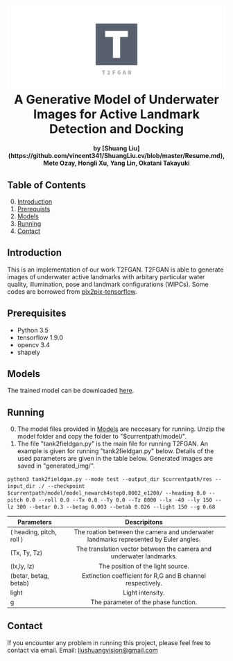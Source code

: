 <h1 align="center">
  <a name="logo"><img src="assets/facebook_cover_photo_2.png" alt="A Generative Model of Underwater Images for Active Landmark
Detection and Docking" width="600"></a>
  <br>
A Generative Model of Underwater Images for Active Landmark
Detection and Docking</h1>
<h4 align="center">by [Shuang Liu](https://github.com/vincent341/ShuangLiu.cv/blob/master/Resume.md), Mete Ozay, Hongli Xu, Yang Lin, Okatani Takayuki</h4>

## Table of Contents
0. [Introduction](#Introduction)
0. [Prerequists](#Prerequists)
0. [Models](#Models)
0. [Running](#Running)
0. [Contact](#Contact)
## Introduction

This is an implementation of our work T2FGAN. T2FGAN is able to generate images of underwater active landmarks with arbitary particular water quality, illumination, pose and landmark configurations (WIPCs). Some codes are borrowed from [pix2pix-tensorflow](https://github.com/affinelayer/pix2pix-tensorflow).

## Prerequisites
  - Python 3.5
  - tensorflow 1.9.0
  - opencv 3.4
  - shapely
## Models 
The trained model can be downloaded [here](http://vision.is.tohoku.ac.jp/~liushuang/tank2fieldGAN/model/).
## Running
0. The model files provided in [Models](#Models) are neccesary for running. Unzip the model folder and copy the folder to "$currentpath/model/". 
1. The file "tank2fieldgan.py" is the main file for running T2FGAN. An example is given for running "tank2fieldgan.py" below. Details of the used parameters are given in the table below. Generated images are saved in "generated_img/".
```
python3 tank2fieldgan.py --mode test --output_dir $currentpath/res --input_dir ./ --checkpoint $currentpath/model/model_newarch4step0.0002_e1200/ --heading 0.0 --pitch 0.0 --roll 0.0 --Tx 0.0 --Ty 0.0 --Tz 8000 --lx -40 --ly 150 --lz 300 --betar 0.3 --betag 0.003 --betab 0.026 --light 150 --g 0.68
```
| Parameters        | Descripitons |
| ------------- |:-------------:|
| ( heading, pitch, roll )      | The roation between the camera and underwater landmarks  represented by Euler angles.|
| (Tx, Ty, Tz)      | The translation vector between the camera and underwater landmarks.       |
| (lx,ly, lz) | The position of the light source.      |
|  (betar, betag, betab) | Extinction coefficient for R,G and B channel respectively.  | 
| light | Light intensity. |
| g | The parameter of the phase function. |
## Contact
If you encounter any problem in running this project, please feel free to contact via email. Email: liushuangvision@gmail.com

